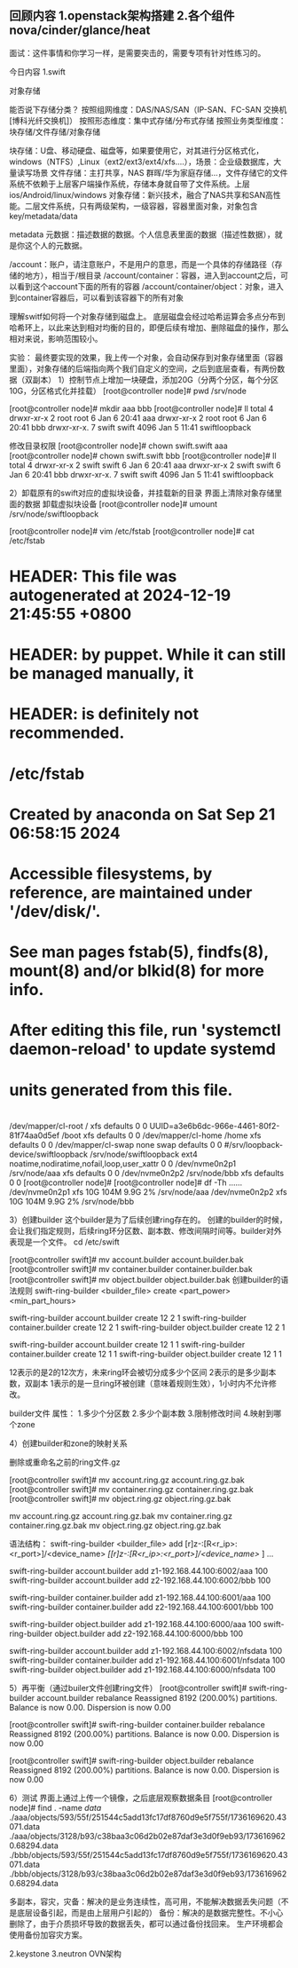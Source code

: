 回顾内容
1.openstack架构搭建
2.各个组件nova/cinder/glance/heat
----

面试：这件事情和你学习一样，是需要突击的，需要专项有针对性练习的。

今日内容
1.swift

对象存储

能否说下存储分类？
按照组网维度：DAS/NAS/SAN（IP-SAN、FC-SAN 交换机[博科光纤交换机]）
按照形态维度：集中式存储/分布式存储
按照业务类型维度：块存储/文件存储/对象存储

块存储：U盘、移动硬盘、磁盘等，如果要使用它，对其进行分区格式化，windows（NTFS）,Linux（ext2/ext3/ext4/xfs....），场景：企业级数据库，大量读写场景
文件存储：主打共享，NAS 群晖/华为家庭存储...，文件存储它的文件系统不依赖于上层客户端操作系统，存储本身就自带了文件系统。上层ios/Android/linux/windows
对象存储：新兴技术，融合了NAS共享和SAN高性能。二层文件系统，只有两级架构，一级容器，容器里面对象，对象包含key/metadata/data

metadata 元数据：描述数据的数据。个人信息表里面的数据（描述性数据），就是你这个人的元数据。

/account：账户，请注意账户，不是用户的意思，而是一个具体的存储路径（存储的地方），相当于/根目录
/account/container：容器，进入到account之后，可以看到这个account下面的所有的容器
/account/container/object：对象，进入到container容器后，可以看到该容器下的所有对象

理解switf如何将一个对象存储到磁盘上。
底层磁盘会经过哈希运算会多点分布到哈希环上，以此来达到相对均衡的目的，即便后续有增加、删除磁盘的操作，那么相对来说，影响范围较小。

实验：
最终要实现的效果，我上传一个对象，会自动保存到对象存储里面（容器里面），对象存储的后端指向两个我们自定义的空间，之后到底层查看，有两份数据（双副本）
1）控制节点上增加一块硬盘，添加20G（分两个分区，每个分区10G，分区格式化并挂载）
[root@controller node]# pwd
/srv/node

[root@controller node]# mkdir aaa bbb
[root@controller node]# ll
total 4
drwxr-xr-x  2 root  root     6 Jan  6 20:41 aaa
drwxr-xr-x  2 root  root     6 Jan  6 20:41 bbb
drwxr-xr-x. 7 swift swift 4096 Jan  5 11:41 swiftloopback

修改目录权限
[root@controller node]# chown swift.swift aaa
[root@controller node]# chown swift.swift bbb
[root@controller node]# ll
total 4
drwxr-xr-x  2 swift swift    6 Jan  6 20:41 aaa
drwxr-xr-x  2 swift swift    6 Jan  6 20:41 bbb
drwxr-xr-x. 7 swift swift 4096 Jan  5 11:41 swiftloopback

2）卸载原有的swift对应的虚拟块设备，并挂载新的目录
界面上清除对象存储里面的数据
卸载虚拟块设备
[root@controller node]# umount /srv/node/swiftloopback

[root@controller node]# vim /etc/fstab
[root@controller node]# cat /etc/fstab
# HEADER: This file was autogenerated at 2024-12-19 21:45:55 +0800
# HEADER: by puppet.  While it can still be managed manually, it
# HEADER: is definitely not recommended.

#
# /etc/fstab
# Created by anaconda on Sat Sep 21 06:58:15 2024
#
# Accessible filesystems, by reference, are maintained under '/dev/disk/'.
# See man pages fstab(5), findfs(8), mount(8) and/or blkid(8) for more info.
#
# After editing this file, run 'systemctl daemon-reload' to update systemd
# units generated from this file.
#
/dev/mapper/cl-root     /       xfs     defaults        0       0
UUID=a3e6b6dc-966e-4461-80f2-81f74aa0d5ef       /boot   xfs     defaults        0       0
/dev/mapper/cl-home     /home   xfs     defaults        0       0
/dev/mapper/cl-swap     none    swap    defaults        0       0
\#/srv/loopback-device/swiftloopback     /srv/node/swiftloopback ext4    noatime,nodiratime,nofail,loop,user_xattr       0       0
/dev/nvme0n2p1  /srv/node/aaa   xfs     defaults        0       0
/dev/nvme0n2p2  /srv/node/bbb   xfs     defaults        0       0
[root@controller node]#
[root@controller node]# df -Th
......
/dev/nvme0n2p1      xfs        10G  104M  9.9G   2% /srv/node/aaa
/dev/nvme0n2p2      xfs        10G  104M  9.9G   2% /srv/node/bbb


3）创建builder
这个builder是为了后续创建ring存在的。
创建的builder的时候，会让我们指定规则，后续ring环分区数、副本数、修改间隔时间等。builder对外表现是一个文件。
cd /etc/swift

[root@controller swift]# mv account.builder account.builder.bak
[root@controller swift]# mv container.builder container.builder.bak
[root@controller swift]# mv object.builder object.builder.bak
创建builder的语法规则
swift-ring-builder <builder_file> create <part_power> <replicas> <min_part_hours>

swift-ring-builder account.builder create 12 2 1
swift-ring-builder container.builder create 12 2 1
swift-ring-builder object.builder create 12 2 1

swift-ring-builder account.builder create 12 1 1
swift-ring-builder container.builder create 12 1 1
swift-ring-builder object.builder create 12 1 1

12表示的是2的12次方，未来ring环会被切分成多少个区间
2表示的是多少副本数，双副本
1表示的是一旦ring环被创建（意味着规则生效），1小时内不允许修改。

builder文件
属性：
1.多少个分区数
2.多少个副本数
3.限制修改时间
4.映射到哪个zone

4）创建builder和zone的映射关系

删除或重命名之前的ring文件.gz

[root@controller swift]# mv account.ring.gz account.ring.gz.bak
[root@controller swift]# mv container.ring.gz container.ring.gz.bak
[root@controller swift]# mv object.ring.gz object.ring.gz.bak

mv account.ring.gz account.ring.gz.bak
mv container.ring.gz container.ring.gz.bak
mv object.ring.gz object.ring.gz.bak

语法结构：
swift-ring-builder <builder_file> add
    [r<region>]z<zone>-<ip>:<port>[R<r_ip>:<r_port>]/<device_name>_<meta>
     <weight>
    [[r<region>]z<zone>-<ip>:<port>[R<r_ip>:<r_port>]/<device_name>_<meta>
     <weight>] ...

swift-ring-builder account.builder add z1-192.168.44.100:6002/aaa 100
swift-ring-builder account.builder add z2-192.168.44.100:6002/bbb 100

swift-ring-builder container.builder add z1-192.168.44.100:6001/aaa 100
swift-ring-builder container.builder add z2-192.168.44.100:6001/bbb 100

swift-ring-builder object.builder add z1-192.168.44.100:6000/aaa 100
swift-ring-builder object.builder add z2-192.168.44.100:6000/bbb 100

swift-ring-builder account.builder add z1-192.168.44.100:6002/nfsdata 100
swift-ring-builder container.builder add z1-192.168.44.100:6001/nfsdata 100
swift-ring-builder object.builder add z1-192.168.44.100:6000/nfsdata 100

5）再平衡（通过builer文件创建ring文件）
[root@controller swift]# swift-ring-builder account.builder rebalance
Reassigned 8192 (200.00%) partitions. Balance is now 0.00.  Dispersion is now 0.00

[root@controller swift]# swift-ring-builder container.builder rebalance
Reassigned 8192 (200.00%) partitions. Balance is now 0.00.  Dispersion is now 0.00

[root@controller swift]# swift-ring-builder object.builder rebalance
Reassigned 8192 (200.00%) partitions. Balance is now 0.00.  Dispersion is now 0.00

6）测试
界面上通过上传一个镜像，之后底层观察数据条目
[root@controller node]# find . -name *data*
./aaa/objects/593/55f/251544c5add13fc17df8760d9e5f755f/1736169620.43071.data
./aaa/objects/3128/b93/c38baa3c06d2b02e87daf3e3d0f9eb93/1736169620.68294.data
./bbb/objects/593/55f/251544c5add13fc17df8760d9e5f755f/1736169620.43071.data
./bbb/objects/3128/b93/c38baa3c06d2b02e87daf3e3d0f9eb93/1736169620.68294.data

多副本，容灾，灾备：解决的是业务连续性，高可用，不能解决数据丢失问题（不是底层设备引起，而是由上层用户引起的）
备份：解决的是数据完整性。不小心删除了，由于介质损坏导致的数据丢失，都可以通过备份找回来。
生产环境都会使用备份加容灾方案。

2.keystone
3.neutron OVN架构